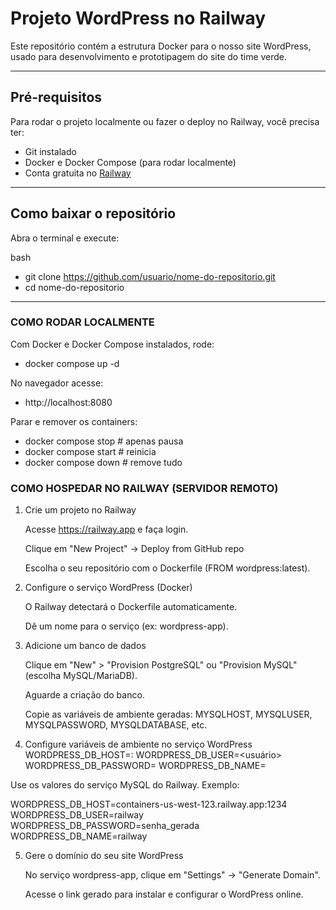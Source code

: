 # Projeto WordPress no Railway

Este repositório contém a estrutura Docker para o nosso site WordPress, usado para desenvolvimento e prototipagem do site do time verde.

---

## Pré-requisitos 

Para rodar o projeto localmente ou fazer o deploy no Railway, você precisa ter:

- Git instalado
- Docker e Docker Compose (para rodar localmente)
- Conta gratuita no [Railway](https://railway.app)

---

## Como baixar o repositório

Abra o terminal e execute:

bash
- git clone https://github.com/usuario/nome-do-repositorio.git
- cd nome-do-repositorio

---

### COMO RODAR LOCALMENTE
 Com Docker e Docker Compose instalados, rode:
- docker compose up -d
  
 No navegador acesse:
- http://localhost:8080

 Parar e remover os containers:
- docker compose stop         # apenas pausa
- docker compose start        # reinicia
- docker compose down         # remove tudo

### COMO HOSPEDAR NO RAILWAY (SERVIDOR REMOTO)
1. Crie um projeto no Railway

    Acesse https://railway.app e faça login.

    Clique em "New Project" → Deploy from GitHub repo

    Escolha o seu repositório com o Dockerfile (FROM wordpress:latest).
   
2. Configure o serviço WordPress (Docker)

    O Railway detectará o Dockerfile automaticamente.

    Dê um nome para o serviço (ex: wordpress-app).

3. Adicione um banco de dados

    Clique em "New" > "Provision PostgreSQL" ou "Provision MySQL" (escolha MySQL/MariaDB).

    Aguarde a criação do banco.

    Copie as variáveis de ambiente geradas: MYSQLHOST, MYSQLUSER, MYSQLPASSWORD, MYSQLDATABASE, etc.

4. Configure variáveis de ambiente no serviço WordPress
WORDPRESS_DB_HOST=<host>:<port>
WORDPRESS_DB_USER=<usuário>
WORDPRESS_DB_PASSWORD=<senha>
WORDPRESS_DB_NAME=<nome do banco>

Use os valores do serviço MySQL do Railway. Exemplo:

WORDPRESS_DB_HOST=containers-us-west-123.railway.app:1234
WORDPRESS_DB_USER=railway
WORDPRESS_DB_PASSWORD=senha_gerada
WORDPRESS_DB_NAME=railway

5. Gere o domínio do seu site WordPress

    No serviço wordpress-app, clique em "Settings" → "Generate Domain".

    Acesse o link gerado para instalar e configurar o WordPress online.
 

